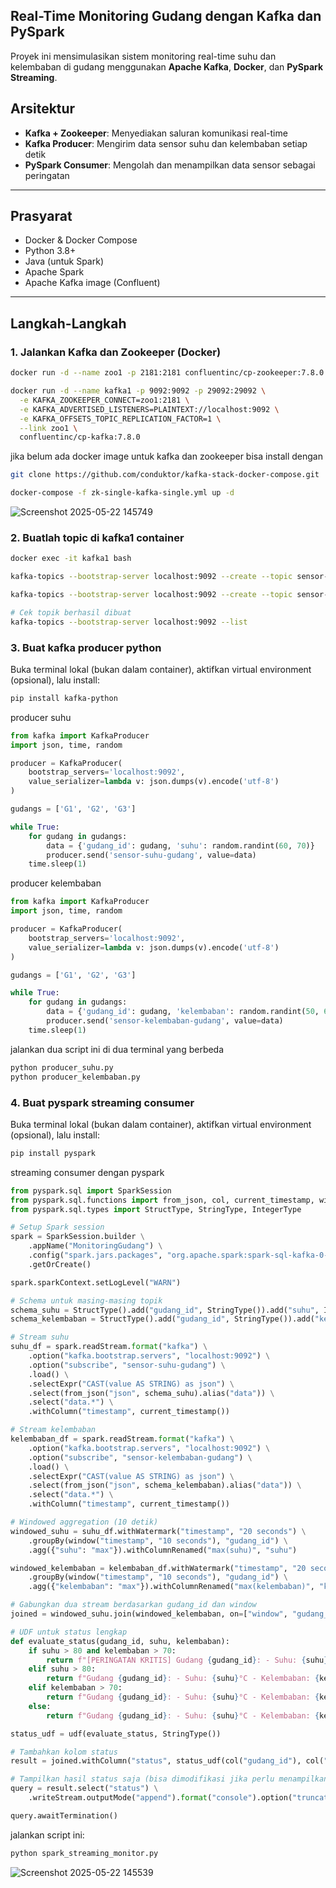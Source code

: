 ## Real-Time Monitoring Gudang dengan Kafka dan PySpark

Proyek ini mensimulasikan sistem monitoring real-time suhu dan kelembaban di gudang menggunakan **Apache Kafka**, **Docker**, dan **PySpark Streaming**.

## Arsitektur

- **Kafka + Zookeeper**: Menyediakan saluran komunikasi real-time
- **Kafka Producer**: Mengirim data sensor suhu dan kelembaban setiap detik
- **PySpark Consumer**: Mengolah dan menampilkan data sensor sebagai peringatan

---

## Prasyarat

- Docker & Docker Compose
- Python 3.8+
- Java (untuk Spark)
- Apache Spark
- Apache Kafka image (Confluent)

---

##  Langkah-Langkah

### 1. Jalankan Kafka dan Zookeeper (Docker)

```bash
docker run -d --name zoo1 -p 2181:2181 confluentinc/cp-zookeeper:7.8.0

docker run -d --name kafka1 -p 9092:9092 -p 29092:29092 \
  -e KAFKA_ZOOKEEPER_CONNECT=zoo1:2181 \
  -e KAFKA_ADVERTISED_LISTENERS=PLAINTEXT://localhost:9092 \
  -e KAFKA_OFFSETS_TOPIC_REPLICATION_FACTOR=1 \
  --link zoo1 \
  confluentinc/cp-kafka:7.8.0
```

jika belum ada docker image untuk kafka dan zookeeper bisa install dengan 

```bash
git clone https://github.com/conduktor/kafka-stack-docker-compose.git

docker-compose -f zk-single-kafka-single.yml up -d
```
![Screenshot 2025-05-22 145749](https://github.com/user-attachments/assets/1111393c-4bfe-4f55-aed6-0fb81f0df72f)

### 2. Buatlah topic di kafka1 container

```bash
docker exec -it kafka1 bash

kafka-topics --bootstrap-server localhost:9092 --create --topic sensor-suhu-gudang --partitions 1 --replication-factor 1

kafka-topics --bootstrap-server localhost:9092 --create --topic sensor-kelembaban-gudang --partitions 1 --replication-factor 1

# Cek topik berhasil dibuat
kafka-topics --bootstrap-server localhost:9092 --list
```


### 3. Buat kafka producer python

Buka terminal lokal (bukan dalam container), aktifkan virtual environment (opsional), lalu install:
```bash
pip install kafka-python
```

producer suhu

```python
from kafka import KafkaProducer
import json, time, random

producer = KafkaProducer(
    bootstrap_servers='localhost:9092',
    value_serializer=lambda v: json.dumps(v).encode('utf-8')
)

gudangs = ['G1', 'G2', 'G3']

while True:
    for gudang in gudangs:
        data = {'gudang_id': gudang, 'suhu': random.randint(60, 70)}
        producer.send('sensor-suhu-gudang', value=data)
    time.sleep(1)
```

producer kelembaban

```python
from kafka import KafkaProducer
import json, time, random

producer = KafkaProducer(
    bootstrap_servers='localhost:9092',
    value_serializer=lambda v: json.dumps(v).encode('utf-8')
)

gudangs = ['G1', 'G2', 'G3']

while True:
    for gudang in gudangs:
        data = {'gudang_id': gudang, 'kelembaban': random.randint(50, 60)}
        producer.send('sensor-kelembaban-gudang', value=data)
    time.sleep(1)
```

jalankan dua script ini di dua terminal yang berbeda
```bash
python producer_suhu.py
python producer_kelembaban.py

```

### 4. Buat pyspark streaming consumer

Buka terminal lokal (bukan dalam container), aktifkan virtual environment (opsional), lalu install:
```bash
pip install pyspark
```

streaming consumer dengan pyspark
```python
from pyspark.sql import SparkSession
from pyspark.sql.functions import from_json, col, current_timestamp, window, udf
from pyspark.sql.types import StructType, StringType, IntegerType

# Setup Spark session
spark = SparkSession.builder \
    .appName("MonitoringGudang") \
    .config("spark.jars.packages", "org.apache.spark:spark-sql-kafka-0-10_2.12:3.4.1") \
    .getOrCreate()

spark.sparkContext.setLogLevel("WARN")

# Schema untuk masing-masing topik
schema_suhu = StructType().add("gudang_id", StringType()).add("suhu", IntegerType())
schema_kelembaban = StructType().add("gudang_id", StringType()).add("kelembaban", IntegerType())

# Stream suhu
suhu_df = spark.readStream.format("kafka") \
    .option("kafka.bootstrap.servers", "localhost:9092") \
    .option("subscribe", "sensor-suhu-gudang") \
    .load() \
    .selectExpr("CAST(value AS STRING) as json") \
    .select(from_json("json", schema_suhu).alias("data")) \
    .select("data.*") \
    .withColumn("timestamp", current_timestamp())

# Stream kelembaban
kelembaban_df = spark.readStream.format("kafka") \
    .option("kafka.bootstrap.servers", "localhost:9092") \
    .option("subscribe", "sensor-kelembaban-gudang") \
    .load() \
    .selectExpr("CAST(value AS STRING) as json") \
    .select(from_json("json", schema_kelembaban).alias("data")) \
    .select("data.*") \
    .withColumn("timestamp", current_timestamp())

# Windowed aggregation (10 detik)
windowed_suhu = suhu_df.withWatermark("timestamp", "20 seconds") \
    .groupBy(window("timestamp", "10 seconds"), "gudang_id") \
    .agg({"suhu": "max"}).withColumnRenamed("max(suhu)", "suhu")

windowed_kelembaban = kelembaban_df.withWatermark("timestamp", "20 seconds") \
    .groupBy(window("timestamp", "10 seconds"), "gudang_id") \
    .agg({"kelembaban": "max"}).withColumnRenamed("max(kelembaban)", "kelembaban")

# Gabungkan dua stream berdasarkan gudang_id dan window
joined = windowed_suhu.join(windowed_kelembaban, on=["window", "gudang_id"])

# UDF untuk status lengkap
def evaluate_status(gudang_id, suhu, kelembaban):
    if suhu > 80 and kelembaban > 70:
        return f"[PERINGATAN KRITIS] Gudang {gudang_id}: - Suhu: {suhu}°C - Kelembaban: {kelembaban}% - Status: Bahaya tinggi! Barang berisiko rusak"
    elif suhu > 80:
        return f"Gudang {gudang_id}: - Suhu: {suhu}°C - Kelembaban: {kelembaban}% - Status: Suhu tinggi, kelembaban normal"
    elif kelembaban > 70:
        return f"Gudang {gudang_id}: - Suhu: {suhu}°C - Kelembaban: {kelembaban}% - Status: Kelembaban tinggi, suhu aman"
    else:
        return f"Gudang {gudang_id}: - Suhu: {suhu}°C - Kelembaban: {kelembaban}% - Status: Aman"

status_udf = udf(evaluate_status, StringType())

# Tambahkan kolom status
result = joined.withColumn("status", status_udf(col("gudang_id"), col("suhu"), col("kelembaban")))

# Tampilkan hasil status saja (bisa dimodifikasi jika perlu menampilkan kolom lain)
query = result.select("status") \
    .writeStream.outputMode("append").format("console").option("truncate", False).start()

query.awaitTermination()
```

jalankan script ini:
```bash
python spark_streaming_monitor.py
```
![Screenshot 2025-05-22 145539](https://github.com/user-attachments/assets/60b2454d-eab0-4f10-98a7-c81a408d45e0)
